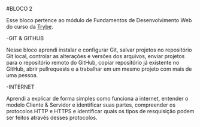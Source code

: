 #BLOCO 2 

Esse bloco pertence ao módulo de Fundamentos de Desenvolvimento Web do curso da [Trybe](https://www.betrybe.com/).

-GIT & GITHUB 

Nesse bloco aprendi instalar e configurar Git, salvar projetos no repositório Git local, controlar as alterações e versões dos arquivos, enviar projetos para o repositório remoto do GitHub, copiar repositório já existente no GitHub, abrir pullrequests e a trabalhar em um mesmo projeto com mais de uma pessoa. 

-INTERNET

Aprendi a explicar de forma simples como funciona a internet, entender o modelo Cliente & Servidor e identificar suas partes, compreender os protocolos HTTP e HTTPS e identificar quais os tipos de resquisição podem ser feitos através desses protocolos.

